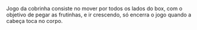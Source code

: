 Jogo da cobrinha consiste no mover por todos os lados do box, com o objetivo de pegar as frutinhas, e ir crescendo, só encerra o jogo quando a cabeça toca no corpo.